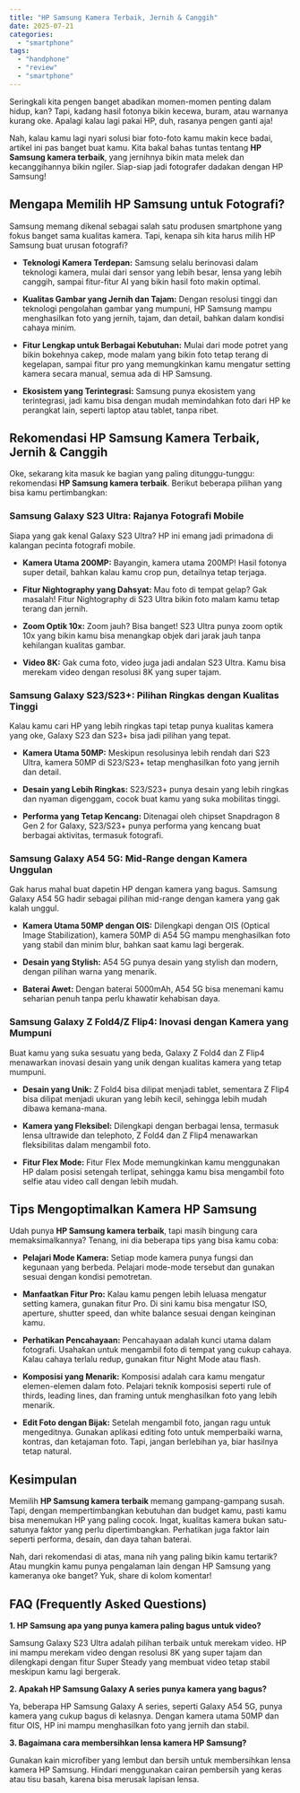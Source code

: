 ```yaml
---
title: "HP Samsung Kamera Terbaik, Jernih & Canggih"
date: 2025-07-21
categories: 
  - "smartphone"
tags: 
  - "handphone"
  - "review"
  - "smartphone"
---
```


Seringkali kita pengen banget abadikan momen-momen penting dalam hidup, kan? Tapi, kadang hasil fotonya bikin kecewa, buram, atau warnanya kurang oke. Apalagi kalau lagi pakai HP, duh, rasanya pengen ganti aja!

Nah, kalau kamu lagi nyari solusi biar foto-foto kamu makin kece badai, artikel ini pas banget buat kamu. Kita bakal bahas tuntas tentang **HP Samsung kamera terbaik**, yang jernihnya bikin mata melek dan kecanggihannya bikin ngiler. Siap-siap jadi fotografer dadakan dengan HP Samsung!

## Mengapa Memilih HP Samsung untuk Fotografi?

Samsung memang dikenal sebagai salah satu produsen smartphone yang fokus banget sama kualitas kamera. Tapi, kenapa sih kita harus milih HP Samsung buat urusan fotografi?

- **Teknologi Kamera Terdepan:** Samsung selalu berinovasi dalam teknologi kamera, mulai dari sensor yang lebih besar, lensa yang lebih canggih, sampai fitur-fitur AI yang bikin hasil foto makin optimal.
    
- **Kualitas Gambar yang Jernih dan Tajam:** Dengan resolusi tinggi dan teknologi pengolahan gambar yang mumpuni, HP Samsung mampu menghasilkan foto yang jernih, tajam, dan detail, bahkan dalam kondisi cahaya minim.
    
- **Fitur Lengkap untuk Berbagai Kebutuhan:** Mulai dari mode potret yang bikin bokehnya cakep, mode malam yang bikin foto tetap terang di kegelapan, sampai fitur pro yang memungkinkan kamu mengatur setting kamera secara manual, semua ada di HP Samsung.
    
- **Ekosistem yang Terintegrasi:** Samsung punya ekosistem yang terintegrasi, jadi kamu bisa dengan mudah memindahkan foto dari HP ke perangkat lain, seperti laptop atau tablet, tanpa ribet.
    

## Rekomendasi HP Samsung Kamera Terbaik, Jernih & Canggih

Oke, sekarang kita masuk ke bagian yang paling ditunggu-tunggu: rekomendasi **HP Samsung kamera terbaik**. Berikut beberapa pilihan yang bisa kamu pertimbangkan:

### Samsung Galaxy S23 Ultra: Rajanya Fotografi Mobile

Siapa yang gak kenal Galaxy S23 Ultra? HP ini emang jadi primadona di kalangan pecinta fotografi mobile.

- **Kamera Utama 200MP:** Bayangin, kamera utama 200MP! Hasil fotonya super detail, bahkan kalau kamu crop pun, detailnya tetap terjaga.
    
- **Fitur Nightography yang Dahsyat:** Mau foto di tempat gelap? Gak masalah! Fitur Nightography di S23 Ultra bikin foto malam kamu tetap terang dan jernih.
    
- **Zoom Optik 10x:** Zoom jauh? Bisa banget! S23 Ultra punya zoom optik 10x yang bikin kamu bisa menangkap objek dari jarak jauh tanpa kehilangan kualitas gambar.
    
- **Video 8K:** Gak cuma foto, video juga jadi andalan S23 Ultra. Kamu bisa merekam video dengan resolusi 8K yang super tajam.
    

### Samsung Galaxy S23/S23+: Pilihan Ringkas dengan Kualitas Tinggi

Kalau kamu cari HP yang lebih ringkas tapi tetap punya kualitas kamera yang oke, Galaxy S23 dan S23+ bisa jadi pilihan yang tepat.

- **Kamera Utama 50MP:** Meskipun resolusinya lebih rendah dari S23 Ultra, kamera 50MP di S23/S23+ tetap menghasilkan foto yang jernih dan detail.
    
- **Desain yang Lebih Ringkas:** S23/S23+ punya desain yang lebih ringkas dan nyaman digenggam, cocok buat kamu yang suka mobilitas tinggi.
    
- **Performa yang Tetap Kencang:** Ditenagai oleh chipset Snapdragon 8 Gen 2 for Galaxy, S23/S23+ punya performa yang kencang buat berbagai aktivitas, termasuk fotografi.
    

### Samsung Galaxy A54 5G: Mid-Range dengan Kamera Unggulan

Gak harus mahal buat dapetin HP dengan kamera yang bagus. Samsung Galaxy A54 5G hadir sebagai pilihan mid-range dengan kamera yang gak kalah unggul.

- **Kamera Utama 50MP dengan OIS:** Dilengkapi dengan OIS (Optical Image Stabilization), kamera 50MP di A54 5G mampu menghasilkan foto yang stabil dan minim blur, bahkan saat kamu lagi bergerak.
    
- **Desain yang Stylish:** A54 5G punya desain yang stylish dan modern, dengan pilihan warna yang menarik.
    
- **Baterai Awet:** Dengan baterai 5000mAh, A54 5G bisa menemani kamu seharian penuh tanpa perlu khawatir kehabisan daya.
    

### Samsung Galaxy Z Fold4/Z Flip4: Inovasi dengan Kamera yang Mumpuni

Buat kamu yang suka sesuatu yang beda, Galaxy Z Fold4 dan Z Flip4 menawarkan inovasi desain yang unik dengan kualitas kamera yang tetap mumpuni.

- **Desain yang Unik:** Z Fold4 bisa dilipat menjadi tablet, sementara Z Flip4 bisa dilipat menjadi ukuran yang lebih kecil, sehingga lebih mudah dibawa kemana-mana.
    
- **Kamera yang Fleksibel:** Dilengkapi dengan berbagai lensa, termasuk lensa ultrawide dan telephoto, Z Fold4 dan Z Flip4 menawarkan fleksibilitas dalam mengambil foto.
    
- **Fitur Flex Mode:** Fitur Flex Mode memungkinkan kamu menggunakan HP dalam posisi setengah terlipat, sehingga kamu bisa mengambil foto selfie atau video call dengan lebih mudah.
    

## Tips Mengoptimalkan Kamera HP Samsung

Udah punya **HP Samsung kamera terbaik**, tapi masih bingung cara memaksimalkannya? Tenang, ini dia beberapa tips yang bisa kamu coba:

- **Pelajari Mode Kamera:** Setiap mode kamera punya fungsi dan kegunaan yang berbeda. Pelajari mode-mode tersebut dan gunakan sesuai dengan kondisi pemotretan.
    
- **Manfaatkan Fitur Pro:** Kalau kamu pengen lebih leluasa mengatur setting kamera, gunakan fitur Pro. Di sini kamu bisa mengatur ISO, aperture, shutter speed, dan white balance sesuai dengan keinginan kamu.
    
- **Perhatikan Pencahayaan:** Pencahayaan adalah kunci utama dalam fotografi. Usahakan untuk mengambil foto di tempat yang cukup cahaya. Kalau cahaya terlalu redup, gunakan fitur Night Mode atau flash.
    
- **Komposisi yang Menarik:** Komposisi adalah cara kamu mengatur elemen-elemen dalam foto. Pelajari teknik komposisi seperti rule of thirds, leading lines, dan framing untuk menghasilkan foto yang lebih menarik.
    
- **Edit Foto dengan Bijak:** Setelah mengambil foto, jangan ragu untuk mengeditnya. Gunakan aplikasi editing foto untuk memperbaiki warna, kontras, dan ketajaman foto. Tapi, jangan berlebihan ya, biar hasilnya tetap natural.
    

## Kesimpulan

Memilih **HP Samsung kamera terbaik** memang gampang-gampang susah. Tapi, dengan mempertimbangkan kebutuhan dan budget kamu, pasti kamu bisa menemukan HP yang paling cocok. Ingat, kualitas kamera bukan satu-satunya faktor yang perlu dipertimbangkan. Perhatikan juga faktor lain seperti performa, desain, dan daya tahan baterai.

Nah, dari rekomendasi di atas, mana nih yang paling bikin kamu tertarik? Atau mungkin kamu punya pengalaman lain dengan HP Samsung yang kameranya oke banget? Yuk, share di kolom komentar!

## FAQ (Frequently Asked Questions)

**1\. HP Samsung apa yang punya kamera paling bagus untuk video?**

Samsung Galaxy S23 Ultra adalah pilihan terbaik untuk merekam video. HP ini mampu merekam video dengan resolusi 8K yang super tajam dan dilengkapi dengan fitur Super Steady yang membuat video tetap stabil meskipun kamu lagi bergerak.

**2\. Apakah HP Samsung Galaxy A series punya kamera yang bagus?**

Ya, beberapa HP Samsung Galaxy A series, seperti Galaxy A54 5G, punya kamera yang cukup bagus di kelasnya. Dengan kamera utama 50MP dan fitur OIS, HP ini mampu menghasilkan foto yang jernih dan stabil.

**3\. Bagaimana cara membersihkan lensa kamera HP Samsung?**

Gunakan kain microfiber yang lembut dan bersih untuk membersihkan lensa kamera HP Samsung. Hindari menggunakan cairan pembersih yang keras atau tisu basah, karena bisa merusak lapisan lensa.
